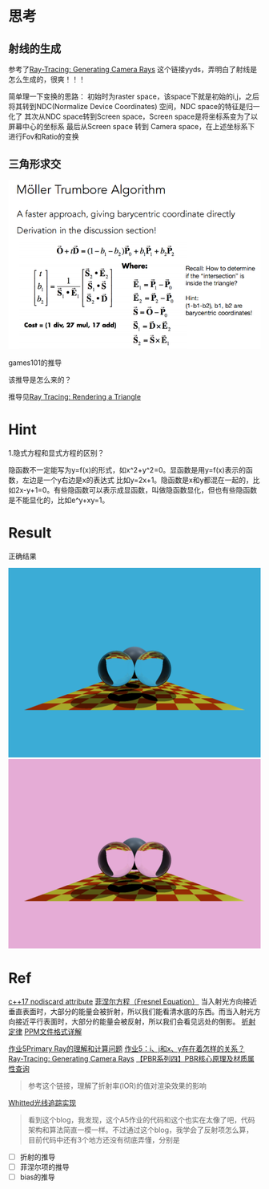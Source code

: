 

# 思考

## 射线的生成

参考了[Ray-Tracing: Generating Camera Rays](https://www.scratchapixel.com/lessons/3d-basic-rendering/ray-tracing-generating-camera-rays/generating-camera-rays)
这个链接yyds，弄明白了射线是怎么生成的，很爽！！！

简单理一下变换的思路：
初始时为raster space，该space下就是初始的i,j，之后将其转到NDC(Normalize Device Coordinates) 空间，NDC space的特征是归一化了
其次从NDC space转到Screen space，Screen space是将坐标系变为了以屏幕中心的坐标系
最后从Screen space 转到 Camera space，在上述坐标系下进行Fov和Ratio的变换





## 三角形求交

![重心坐标系](./Img/2.png)

games101的推导

该推导是怎么来的？

推导见[Ray Tracing: Rendering a Triangle](https://www.scratchapixel.com/lessons/3d-basic-rendering/ray-tracing-rendering-a-triangle/moller-trumbore-ray-triangle-intersection)

# Hint

1.隐式方程和显式方程的区别？

隐函数不一定能写为y=f(x)的形式，如x^2+y^2=0。显函数是用y=f(x)表示的函数，左边是一个y右边是x的表达式 比如y=2x+1。隐函数是x和y都混在一起的，比如2x-y+1=0。有些隐函数可以表示成显函数，叫做隐函数显化，但也有些隐函数是不能显化的，比如e^y+xy=1。

# Result

正确结果

![重心坐标系](./Img/result_2.png)
![重心坐标系](./Img/result_3.png)

# Ref

[c++17 nodiscard attribute](https://blog.csdn.net/shongbee2/article/details/103942269)
[菲涅尔方程（Fresnel Equation）](https://zhuanlan.zhihu.com/p/375746359)
当入射光方向接近垂直表面时，大部分的能量会被折射，所以我们能看清水底的东西。而当入射光方向接近平行表面时，大部分的能量会被反射，所以我们会看见远处的倒影。
[折射定律](https://baike.baidu.com/item/%E6%8A%98%E5%B0%84%E5%AE%9A%E5%BE%8B/906357?fr=aladdin)
[PPM文件格式详解](https://blog.csdn.net/kinghzkingkkk/article/details/70226214)

[作业5Primary Ray的理解和计算问题](http://games-cn.org/forums/topic/zuoye5primary-raydelijiehejisuanwenti/)
[作业5：i、j和x、y存在着怎样的关系？](http://games-cn.org/forums/topic/zuoye5ijhexycunzaizhezenyangdeguanxi/)
[Ray-Tracing: Generating Camera Rays](https://www.scratchapixel.com/lessons/3d-basic-rendering/ray-tracing-generating-camera-rays/generating-camera-rays)
[【PBR系列四】PBR核心原理及材质属性查询](https://blog.csdn.net/qq_35312463/article/details/108111816?spm=1001.2101.3001.6650.2&utm_medium=distribute.pc_relevant.none-task-blog-2%7Edefault%7ECTRLIST%7Edefault-2.essearch_pc_relevant&depth_1-utm_source=distribute.pc_relevant.none-task-blog-2%7Edefault%7ECTRLIST%7Edefault-2.essearch_pc_relevant)
> 参考这个链接，理解了折射率(IOR)的值对渲染效果的影响

[Whitted光线追踪实现](https://blog.csdn.net/qq_39300235/article/details/105520960)
>看到这个blog，我发现，这个A5作业的代码和这个也实在太像了吧，代码架构和算法简直一模一样。不过通过这个blog，我学会了反射项怎么算，
目前代码中还有3个地方还没有彻底弄懂，分别是
* [ ] 折射的推导
* [ ] 菲涅尔项的推导
* [ ] bias的推导